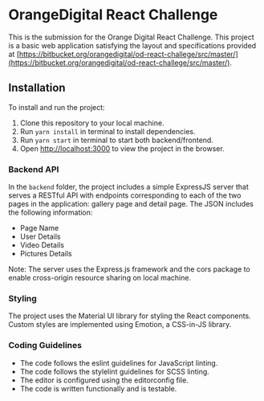 # OrangeDigital React Challenge

This is the submission for the Orange Digital React Challenge. This project is a basic web application satisfying the layout and specifications provided at [https://bitbucket.org/orangedigital/od-react-challege/src/master/](https://bitbucket.org/orangedigital/od-react-challege/src/master/).

## Installation

To install and run the project:

1. Clone this repository to your local machine.
2. Run `yarn install` in terminal to install dependencies.
3. Run `yarn start` in terminal to start both backend/frontend.
4. Open [http://localhost:3000](http://localhost:3000) to view the project in the browser.

### Backend API

In the `backend` folder, the project includes a simple ExpressJS server that serves a RESTful API with endpoints corresponding to each of the two pages in the application: gallery page and detail page. The JSON includes the following information:

* Page Name
* User Details
* Video Details
* Pictures Details

Note: The server uses the Express.js framework and the cors package to enable cross-origin resource sharing on local machine.

### Styling
The project uses the Material UI library for styling the React components. Custom styles are implemented using Emotion, a CSS-in-JS library.

### Coding Guidelines

* The code follows the eslint guidelines for JavaScript linting.
* The code follows the stylelint guidelines for SCSS linting.
* The editor is configured using the editorconfig file.
* The code is written functionally and is testable.

